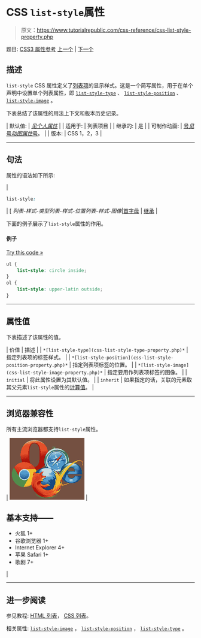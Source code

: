 # CSS `list-style`属性

> 原文：<https://www.tutorialrepublic.com/css-reference/css-list-style-property.php>

题目: [CSS3 属性参考](css3-properties.php) [上一个](css-line-height-property.php) | [下一个](css-list-style-image-property.php)

## 描述

`list-style` CSS 属性定义了[列表项](../html-tutorial/html-lists.php)的显示样式。这是一个简写属性，用于在单个声明中设置单个列表属性，即 [`list-style-type`](css-list-style-type-property.php) 、 [`list-style-position`](css-list-style-position-property.php) 、 [`list-style-image`](css-list-style-image-property.php) 。

下表总结了该属性的用法上下文和版本历史记录。

| 默认值: | *[见个人属性](#property-values)* |
| 适用于: | 列表项目 |
| 继承的: | 是 |
| 可制作动画: | [号*见*号*动图属性*号](css-animatable-properties.php)。 |
| 版本: | CSS 1，2，3 |

* * *

## 句法

属性的语法如下所示:

| 

```css
list-style: 
```

 | [ *列表-样式-类型列表-样式-位置列表-样式-图像*&#124;[首字母](../definitions.php#initial) &#124; [继承](../definitions.php#inherit) |

下面的例子展示了`list-style`属性的作用。

#### 例子

[Try this code »](../codelab.php?topic=css&file=list-style-property "Try this code using online Editor")

```css
ul {
    list-style: circle inside;
}
ol {
    list-style: upper-latin outside;
}
```

* * *

## 属性值

下表描述了该属性的值。

| 价值 | 描述 |
| `*[list-style-type](css-list-style-type-property.php)*` | 指定列表项的标签样式。 |
| `*[list-style-position](css-list-style-position-property.php)*` | 指定列表项标签的位置。 |
| `*[list-style-image](css-list-style-image-property.php)*` | 指定要用作列表项标签的图像。 |
| `initial` | 将此属性设置为其默认值。 |
| `inherit` | 如果指定的话，关联的元素取其父元素`list-style`属性的[计算值](../definitions.php#computed-value)。 |

* * *

## 浏览器兼容性

所有主流浏览器都支持`list-style`属性。

| ![Browsers Icon](img/e9331123c77668c1832e541c2fca1002.png) | 

## 基本支持——

*   火狐 1+
*   谷歌浏览器 1+
*   Internet Explorer 4+
*   苹果 Safari 1+
*   歌剧 7+

 |

* * *

## 进一步阅读

参见教程: [HTML 列表](../html-tutorial/html-lists.php)， [CSS 列表](../css-tutorial/css-lists.php)。

相关属性: [`list-style-image`](css-list-style-image-property.php) ， [`list-style-position`](css-list-style-position-property.php) ， [`list-style-type`](css-list-style-type-property.php) 。